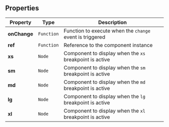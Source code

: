 ## Properties

| Property     | Type       | Description                                                                      |
| ------------ | ---------- | -------------------------------------------------------------------------------- |
| **onChange** | `Function` | Function to execute when the `change` event is triggered                         |
| **ref**      | `Function` | Reference to the component instance                                              |
| **xs**       | `Node`     | Component to display when the `xs` breakpoint is active                          |
| **sm**       | `Node`     | Component to display when the `sm` breakpoint is active                          |
| **md**       | `Node`     | Component to display when the `md` breakpoint is active                          |
| **lg**       | `Node`     | Component to display when the `lg` breakpoint is active                          |
| **xl**       | `Node`     | Component to display when the `xl` breakpoint is active                          |
